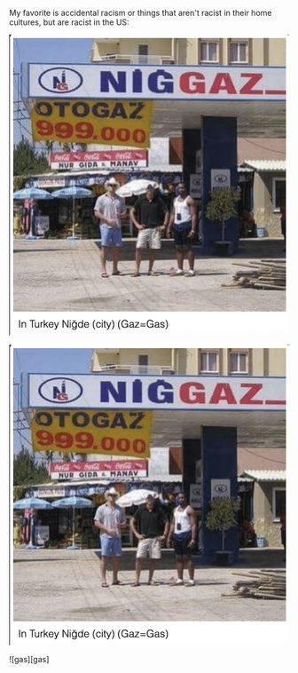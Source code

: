 My favorite is accidental racism or things that aren't racist in their home cultures, but are racist in the US:

![gas2](https://raw.githubusercontent.com/muneer78/muneer78.github.io/master/images/gas2.png) 

![gas2](https://raw.githubusercontent.com/muneer78/muneer78.github.io/master/images/gas2.png) 

 

![gas][gas] 
